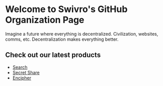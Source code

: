 # Welcome to Swivro's GitHub Organization Page
Imagine a future where everything is decentralized. Civilization, websites, comms, etc. Decentralization makes everything better.

## Check out our latest products
- <a href="https://swivro.net/search">Search</a>
- <a href="https://swivro.net/secret-share">Secret Share</a>
- <a href="https://swivro.net/encipher">Encipher</a>
